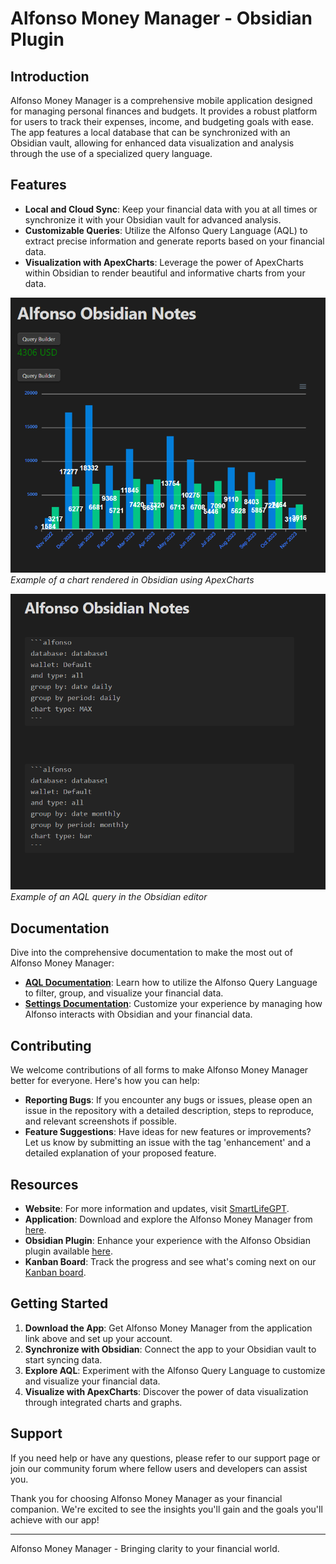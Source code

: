 # Alfonso Money Manager - Obsidian Plugin

## Introduction

Alfonso Money Manager is a comprehensive mobile application designed for managing personal finances and budgets. It provides a robust platform for users to track their expenses, income, and budgeting goals with ease. The app features a local database that can be synchronized with an Obsidian vault, allowing for enhanced data visualization and analysis through the use of a specialized query language.

## Features

- **Local and Cloud Sync**: Keep your financial data with you at all times or synchronize it with your Obsidian vault for advanced analysis.
- **Customizable Queries**: Utilize the Alfonso Query Language (AQL) to extract precise information and generate reports based on your financial data.
- **Visualization with ApexCharts**: Leverage the power of ApexCharts within Obsidian to render beautiful and informative charts from your data.

![Example Apex Chart](docs/assets/ExampleApexCharts.png)
*Example of a chart rendered in Obsidian using ApexCharts*

![Example AQL Query](docs/assets/ExampleAQL.png)
*Example of an AQL query in the Obsidian editor*

## Documentation

Dive into the comprehensive documentation to make the most out of Alfonso Money Manager:

- **[AQL Documentation](docs/AQL.md)**: Learn how to utilize the Alfonso Query Language to filter, group, and visualize your financial data.
- **[Settings Documentation](docs/Settings.md)**: Customize your experience by managing how Alfonso interacts with Obsidian and your financial data.

## Contributing

We welcome contributions of all forms to make Alfonso Money Manager better for everyone. Here's how you can help:

- **Reporting Bugs**: If you encounter any bugs or issues, please open an issue in the repository with a detailed description, steps to reproduce, and relevant screenshots if possible.
- **Feature Suggestions**: Have ideas for new features or improvements? Let us know by submitting an issue with the tag 'enhancement' and a detailed explanation of your proposed feature.

## Resources

- **Website**: For more information and updates, visit [SmartLifeGPT](https://smartlifegpt.xyz/?utm_source=GitHub&utm_medium=desktop).
- **Application**: Download and explore the Alfonso Money Manager from [here](https://smartlifegpt.xyz/alfonso-money-manger/?utm_source=PlayStore&utm_medium=app).
- **Obsidian Plugin**: Enhance your experience with the Alfonso Obsidian plugin available [here](https://smartlifegpt.xyz/alfonso-obsidian-plugin/?utm_source=PlayStore&utm_medium=app).
- **Kanban Board**: Track the progress and see what's coming next on our [Kanban board](https://github.com/users/smartlife-gpt/projects/1/views/1).

## Getting Started

1. **Download the App**: Get Alfonso Money Manager from the application link above and set up your account.
2. **Synchronize with Obsidian**: Connect the app to your Obsidian vault to start syncing data.
3. **Explore AQL**: Experiment with the Alfonso Query Language to customize and visualize your financial data.
4. **Visualize with ApexCharts**: Discover the power of data visualization through integrated charts and graphs.

## Support

If you need help or have any questions, please refer to our support page or join our community forum where fellow users and developers can assist you.

Thank you for choosing Alfonso Money Manager as your financial companion. We're excited to see the insights you'll gain and the goals you'll achieve with our app!

---

Alfonso Money Manager - Bringing clarity to your financial world.
